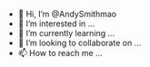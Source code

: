 - 👋 Hi, I’m @AndySmithmao
- 👀 I’m interested in ...
- 🌱 I’m currently learning ...
- 💞️ I’m looking to collaborate on ...
- 📫 How to reach me ...

<!---
AndySmithmao/AndySmithmao is a ✨ special ✨ repository because its `README.md` (this file) appears on your GitHub profile.
You can click the Preview link to take a look at your changes.
--->
